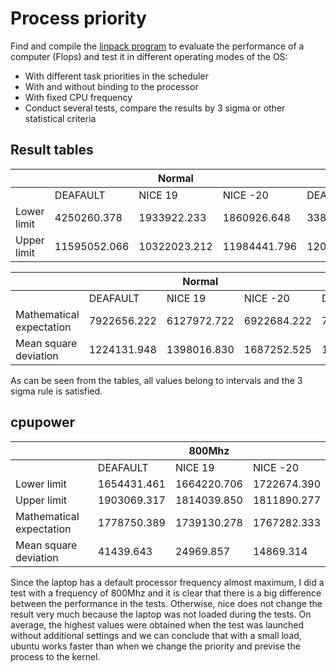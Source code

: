 # Process priority
Find and compile the [linpack program](https://github.com/ereyes01/linpack) to evaluate the performance
of a computer (Flops) and test it in different operating modes of the OS:
- With different task priorities in the scheduler
- With and without binding to the processor
- With fixed CPU frequency
- Conduct several tests, compare the results by 3 sigma or other statistical criteria

## Result tables
<table class="tg"><thead>
  <tr>
    <th class="tg-0pky"></th>
    <th class="tg-c3ow" colspan="3">Normal</th>
    <th class="tg-c3ow" colspan="3">Taskset</th>
    <th class="tg-c3ow" colspan="3">Boost</th>
    <th class="tg-baqh" colspan="3">Boost taskset</th>
  </tr></thead>
<tbody>
  <tr>
    <td class="tg-0pky"></td>
    <td class="tg-c3ow">DEAFAULT</td>
    <td class="tg-c3ow">NICE 19</td>
    <td class="tg-c3ow">NICE -20</td>
    <td class="tg-c3ow">DEAFAULT</td>
    <td class="tg-c3ow">NICE 19</td>
    <td class="tg-c3ow">NICE -20</td>
    <td class="tg-c3ow">DEAFAULT</td>
    <td class="tg-c3ow">NICE 19</td>
    <td class="tg-c3ow">NICE -20</td>
    <td class="tg-baqh">DEAFAULT</td>
    <td class="tg-baqh">NICE 19</td>
    <td class="tg-baqh">NICE -20</td>
  </tr>
  <tr>
    <td class="tg-0pky">Lower limit</td>
    <td class="tg-c3ow">4250260.378</td>
    <td class="tg-c3ow">1933922.233</td>
    <td class="tg-c3ow">1860926.648</td>
    <td class="tg-c3ow">3381578.184</td>
    <td class="tg-c3ow">2372604.556</td>
    <td class="tg-c3ow">2383171.253</td>
    <td class="tg-c3ow">3534556.538</td>
    <td class="tg-c3ow">1405386.676</td>
    <td class="tg-c3ow">1874201.689</td>
    <td class="tg-baqh">2314689.559</td>
    <td class="tg-baqh">3308884.039</td>
    <td class="tg-baqh">1700442.695</td>
  </tr>
  <tr>
    <td class="tg-0pky">Upper limit</td>
    <td class="tg-c3ow">11595052.066</td>
    <td class="tg-c3ow">10322023.212</td>
    <td class="tg-c3ow">11984441.796</td>
    <td class="tg-c3ow">12032055.372</td>
    <td class="tg-c3ow">12152099.777</td>
    <td class="tg-c3ow">12077915.303</td>
    <td class="tg-c3ow">12093984.018</td>
    <td class="tg-c3ow">12285723.435</td>
    <td class="tg-c3ow">12366146.977</td>
    <td class="tg-baqh">12729932.663</td>
    <td class="tg-baqh">12516609.739</td>
    <td class="tg-baqh">12279686.860</td>
  </tr>
</tbody></table>

<table class="tg"><thead>
  <tr>
    <th class="tg-c3ow"></th>
    <th class="tg-c3ow" colspan="3">Normal</th>
    <th class="tg-c3ow" colspan="3">Taskset</th>
    <th class="tg-c3ow" colspan="3">Boost</th>
    <th class="tg-baqh" colspan="3">Boost taskset</th>
  </tr></thead>
<tbody>
  <tr>
    <td class="tg-c3ow"></td>
    <td class="tg-c3ow">DEAFAULT</td>
    <td class="tg-c3ow">NICE 19</td>
    <td class="tg-c3ow">NICE -20</td>
    <td class="tg-c3ow">DEAFAULT</td>
    <td class="tg-c3ow">NICE 19</td>
    <td class="tg-c3ow">NICE -20</td>
    <td class="tg-c3ow">DEAFAULT</td>
    <td class="tg-c3ow">NICE 19</td>
    <td class="tg-c3ow">NICE -20</td>
    <td class="tg-baqh">DEAFAULT</td>
    <td class="tg-baqh">NICE 19</td>
    <td class="tg-baqh">NICE -20</td>
  </tr>
  <tr>
    <td class="tg-0pky">Mathematical expectation</td>
    <td class="tg-c3ow">7922656.222</td>
    <td class="tg-c3ow">6127972.722</td>
    <td class="tg-c3ow">6922684.222</td>
    <td class="tg-c3ow">7706816.778</td>
    <td class="tg-c3ow">7262352.167</td>
    <td class="tg-c3ow">7230543.278</td>
    <td class="tg-c3ow">7814270.278</td>
    <td class="tg-c3ow">6845555.056</td>
    <td class="tg-c3ow">7120174.333</td>
    <td class="tg-baqh">7522311.111</td>
    <td class="tg-baqh">7912746.889</td>
    <td class="tg-baqh">6990064.778</td>
  </tr>
  <tr>
    <td class="tg-0pky">Mean square deviation</td>
    <td class="tg-c3ow">1224131.948</td>
    <td class="tg-c3ow">1398016.830</td>
    <td class="tg-c3ow">1687252.525</td>
    <td class="tg-c3ow">1441746.198</td>
    <td class="tg-c3ow">1629915.870</td>
    <td class="tg-c3ow">1615790.675</td>
    <td class="tg-c3ow">1426571.247</td>
    <td class="tg-c3ow">1813389.460</td>
    <td class="tg-c3ow">1748657.548</td>
    <td class="tg-baqh">1735873.851</td>
    <td class="tg-baqh">1534620.950</td>
    <td class="tg-baqh">1763207.361</td>
  </tr>
</tbody></table>

As can be seen from the tables, all values ​​belong to intervals and the 3 sigma rule is satisfied.

## cpupower
<table class="tg"><thead>
  <tr>
    <th class="tg-0pky"></th>
    <th class="tg-c3ow" colspan="3">800Mhz</th>
  </tr></thead>
<tbody>
  <tr>
    <td class="tg-0pky"></td>
    <td class="tg-c3ow">DEAFAULT</td>
    <td class="tg-c3ow">NICE 19</td>
    <td class="tg-c3ow">NICE -20</td>
  </tr>
  <tr>
    <td class="tg-0pky">Lower limit</td>
    <td class="tg-c3ow">1654431.461</td>
    <td class="tg-c3ow">1664220.706</td>
    <td class="tg-c3ow">1722674.390</td>
  </tr>
  <tr>
    <td class="tg-0pky">Upper limit</td>
    <td class="tg-c3ow">1903069.317</td>
    <td class="tg-c3ow">1814039.850</td>
    <td class="tg-c3ow">1811890.277</td>
  </tr>
  <tr>
    <td class="tg-0pky">Mathematical expectation</td>
    <td class="tg-c3ow">1778750.389</td>
    <td class="tg-c3ow">1739130.278</td>
    <td class="tg-c3ow">1767282.333</td>
  </tr>
  <tr>
    <td class="tg-0pky">Mean square deviation</td>
    <td class="tg-c3ow">41439.643</td>
    <td class="tg-c3ow">24969.857</td>
    <td class="tg-c3ow">14869.314</td>
  </tr>
</tbody></table>

Since the laptop has a default processor frequency almost maximum,
I did a test with a frequency of 800Mhz and it is clear that there is a big difference
between the performance in the tests. Otherwise, nice does not change the result very much because the laptop was not loaded during the tests. On average, the highest values ​​​​were obtained when the test was launched without
additional settings and we can conclude that with a small
load, ubuntu works faster than when we change the priority and
previse the process to the kernel.